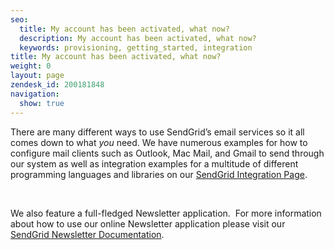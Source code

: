 ```yaml
---
seo:
  title: My account has been activated, what now?
  description: My account has been activated, what now?
  keywords: provisioning, getting_started, integration
title: My account has been activated, what now?
weight: 0
layout: page
zendesk_id: 200181848
navigation:
  show: true
---
```


There are many different ways to use SendGrid’s email services so it all comes down to what _you_ need. We have numerous examples for how to configure mail clients such as Outlook, Mac Mail, and Gmail to send through our system as well as integration examples for a multitude of different programming languages and libraries on our [SendGrid Integration Page](http://sendgrid.com/docs/Integrate/index.html).

&nbsp;

We also feature a full-fledged Newsletter application.&nbsp; For more information about how to use our online Newsletter application please visit our [SendGrid Newsletter Documentation](http://sendgrid.com/docs/Marketing_Emails/index.html).

